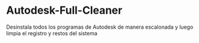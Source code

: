 # Autodesk-Full-Cleaner
Desinstala todos los programas de Autodesk de manera escalonada y luego limpia el registro y restos del sistema
